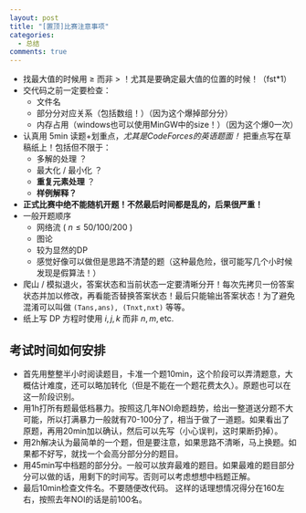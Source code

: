 ```yaml
---
layout: post
title: "[置顶]比赛注意事项"
categories:
  - 总结
comments: true
---
```


 - 找最大值的时候用 $\ge$ 而非 > ！尤其是要确定最大值的位置的时候！（fst\*1）
 - 交代码之前一定要检查：
   - 文件名
   - 部分分对应关系（包括数组！）（因为这个爆掉部分分）
   - 内存占用（windows也可以使用MinGW中的size！）（因为这个爆0一次）
 - 认真用 5min 读题+划重点，*尤其是CodeForces的英语题面！* 把重点写在草稿纸上！包括但不限于：
   - 多解的处理 ？
   - 最大化 / 最小化 ？
   - **重复元素处理** ？
   - **样例解释？**
 - **正式比赛中绝不能随机开题！不然最后时间都是乱的，后果很严重！**     
 - 一般开题顺序     
      - 网络流 ( $n \le 50 / 100 / 200$ )    
      - 图论
      - 较为显然的DP
      - 感觉好像可以做但是思路不清楚的题（这种最危险，很可能写几个小时候发现是假算法！）
- 爬山 / 模拟退火，答案状态和当前状态一定要清晰分开！每次先拷贝一份答案状态并加以修改，再看能否替换答案状态！最后只能输出答案状态！为了避免混淆可以叫做 `(Tans,ans), (Tnxt,nxt)` 等等。
- 纸上写 DP 方程时使用 $i, j, k$ 而非 $n, m, \text{etc.}$


## 考试时间如何安排
 - 首先用整整半小时阅读题目，卡准一个题10min，这个阶段可以弄清题意，大概估计难度，还可以略加转化（但是不能在一个题花费太久）。原题也可以在这一阶段识别。
 - 用1h打所有题最低档暴力。按照这几年NOI命题趋势，给出一整道送分题不大可能，所以打满暴力一般就有70-100分了，相当于做了一道题。如果看出了原题，再用20min加以确认，然后可以先写（小心误判，这时果断扔掉）。
 - 用2h解决认为最简单的一个题，但是要注意，如果思路不清晰，马上换题。如果都不好写，就找一个会高分部分分的题目。
 - 用45min写中档题的部分分。一般可以放弃最难的题目。如果最难的题目部分分可以做的话，用剩下的时间写。否则可以考虑想想中档题正解。
 - 最后10min检查文件名。不要随便改代码。
 这样的话理想情况得分在160左右，按照去年NOI的话是前100名。
